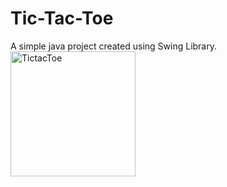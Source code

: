 # Tic-Tac-Toe
A simple java project created using Swing Library.
<img src="https://github.com/aqibmohammed/Tic-Tac-Toe_java/blob/main/Screenshot%202023-09-19%20232741.png" alt=TictacToe width="200">
